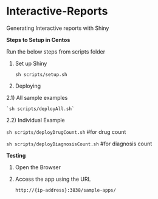 # Interactive-Reports
Generating Interactive reports with Shiny

**Steps to Setup in Centos**

Run the below steps from scripts folder
1) Set up Shiny 

    `sh scripts/setup.sh`
2) Deploying
 
  2.1) All sample examples 

    `sh scripts/deployAll.sh`
    
  2.2) Individual Example
  
  `sh scripts/deployDrugCount.sh` #for drug count
  
  `sh scripts/deployDiagnosisCount.sh` #for diagnosis count

**Testing**

1) Open the Browser
2) Access the app using the URL  
      
     `http://{ip-address}:3838/sample-apps/`



